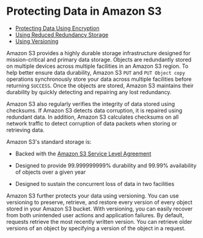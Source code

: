 # Protecting Data in Amazon S3<a name="DataDurability"></a>


+ [Protecting Data Using Encryption](UsingEncryption.md)
+ [Using Reduced Redundancy Storage](UsingRRS.md)
+ [Using Versioning](Versioning.md)

Amazon S3 provides a highly durable storage infrastructure designed for mission\-critical and primary data storage\. Objects are redundantly stored on multiple devices across multiple facilities in an Amazon S3 region\. To help better ensure data durability, Amazon S3 `PUT` and `PUT Object copy` operations synchronously store your data across multiple facilities before returning `SUCCESS`\. Once the objects are stored, Amazon S3 maintains their durability by quickly detecting and repairing any lost redundancy\. 

Amazon S3 also regularly verifies the integrity of data stored using checksums\. If Amazon S3 detects data corruption, it is repaired using redundant data\. In addition, Amazon S3 calculates checksums on all network traffic to detect corruption of data packets when storing or retrieving data\. 

Amazon S3's standard storage is: 

+ Backed with the [Amazon S3 Service Level Agreement](https://aws.amazon.com/s3/sla/)

+ Designed to provide 99\.999999999% durability and 99\.99% availability of objects over a given year

+ Designed to sustain the concurrent loss of data in two facilities 

Amazon S3 further protects your data using versioning\. You can use versioning to preserve, retrieve, and restore every version of every object stored in your Amazon S3 bucket\. With versioning, you can easily recover from both unintended user actions and application failures\. By default, requests retrieve the most recently written version\. You can retrieve older versions of an object by specifying a version of the object in a request\. 